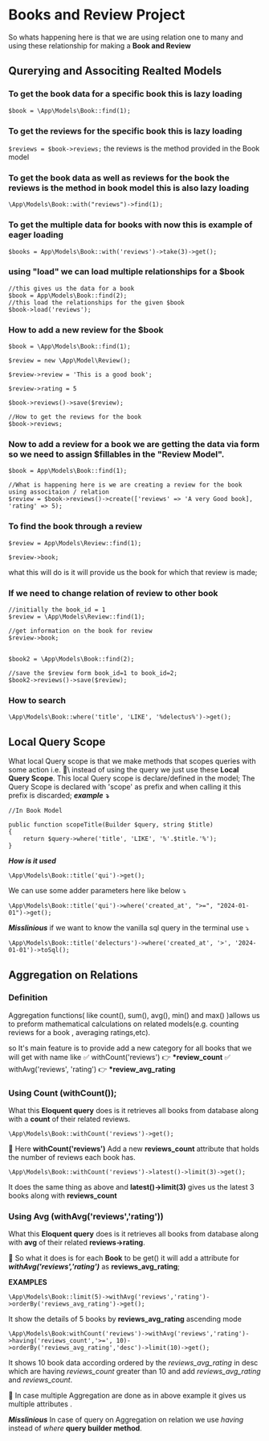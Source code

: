 # Books and Review Project

So whats happening here is that we are using relation one to many and using these relationship for making a **Book and Review**



## Qurerying and Associting Realted Models

### To get the book data for a specific book this is lazy loading

`$book = \App\Models\Book::find(1);`

### To get the reviews for the specific book this is lazy loading

`$reviews = $book->reviews;`
the reviews is the method provided in the Book model

### To get the book data as well as reviews for the book the reviews is the method in book model this is also lazy loading

`\App\Models\Book::with("reviews")->find(1);`

### To get the multiple data for books with now this is example of eager loading

`$books = App\Models\Book::with('reviews')->take(3)->get();`

### using "load" we can load multiple relationships for a $book

```
//this gives us the data for a book
$book = App\Models\Book::find(2);
//this load the relationships for the given $book
$book->load('reviews');
```

### How to add a new review for the $book

```
$book = \App\Models\Book::find(1);

$review = new \App\Model\Review();

$review->review = 'This is a good book';

$review->rating = 5

$book->reviews()->save($review);

//How to get the reviews for the book
$book->reviews;
```

### Now to add a review for a book we are getting the data via form so we need to assign $fillables in the "Review Model".

```
$book = App\Models\Book::find(1);

//What is happening here is we are creating a review for the book using associtaion / relation
$review = $book->reviews()->create(['reviews' => 'A very Good book], 'rating' => 5);
```

### To find the book through a review

```
$review = App\Models\Review::find(1);

$review->book;
```

what this will do is it will provide us the book for which that review is made;

### If we need to change relation of review to other book

```
//initially the book_id = 1
$review = \App\Models\Review::find(1);

//get information on the book for review
$review->book;


$book2 = \App\Models\Book::find(2);

//save the $review form book_id=1 to book_id=2;
$book2->reviews()->save($review);

```

### How to search

```
\App\Models\Book::where('title', 'LIKE', '%delectus%')->get();
```



## Local Query Scope

What local Query scope is that we make methods that scopes queries with some action i.e. :apple:\ instead of using the query we just use these **Local Query Scope**. This local Query scope is declare/defined in the model;
The Query Scope is declared with 'scope' as prefix and when calling it this prefix is discarded;
**_example :arrow_heading_down:_**

```
//In Book Model

public function scopeTitle(Builder $query, string $title)
{
    return $query->where('title', 'LIKE', '%'.$title.'%');
}
```

**_How is it used_**

```
\App\Models\Book::title('qui')->get();
```

We can use some adder parameters here like below :arrow_heading_down:

```
\App\Models\Book::title('qui')->where('created_at', ">=", "2024-01-01")->get();
```

**_Misslinious_**
if we want to know the vanilla sql query in the terminal use :arrow_heading_down:

```
\App\Models\Book::title('delecturs')->where('created_at', '>', '2024-01-01')->toSql();
```



## Aggregation on Relations

### Definition

Aggregation functions( like count(), sum(), avg(), min() and max() )allows us to preform mathematical calculations on related models(e.g. counting reviews for a book , averaging ratings,etc).

so It's main feature is to provide add a new category for all books that we will get with name like
:white_check_mark: withCount('reviews') :point_right: **\*review_count**
:white_check_mark: withAvg('reviews', 'rating') :point_right: **\*review_avg_rating**

### Using Count (withCount());

What this **Eloquent query** does is it retrieves all books from database along with a **count** of their related reviews.

```
\App\Models\Book::withCount('reviews')->get();
```

:key: Here **withCount('reviews')** Add a new **reviews_count** attribute that holds the number of reviews each book has.

```
\App\Models\Book::withCount('reviews')->latest()->limit(3)->get();
```

It does the same thing as above and **latest()->limit(3)** gives us the latest 3 books along with **reviews_count**

### Using Avg (withAvg('reviews','rating'))

What this **Eloquent query** does is it retrieves all books from database along with **avg** of their related **reviews->rating**.

🔑 So what it does is for each **Book** to be get() it will add a attribute for **_withAvg('reviews','rating')_** as **reviews_avg_rating**;

**EXAMPLES**

```
\App\Models\Book::limit(5)->withAvg('reviews','rating')->orderBy('reviews_avg_rating')->get();
```
It show the details of 5 books by **reviews_avg_rating** ascending mode


```
\App\Models\Book:withCount('reviews')->withAvg('reviews','rating')->having('reviews_count','>=', 10)->orderBy('reviews_avg_rating','desc')->limit(10)->get();
```
It shows 10 book data according ordered by the *reviews_avg_rating* in desc which are having *reviews_count* greater than 10 and add *reviews_avg_rating* and *reviews_count*.

🔑 In case multiple Aggregation are done as in above example it gives us multiple attributes .

**_Misslinious_**
In case of query on Aggregation on relation we use *having* instead of *where* **query builder method**.
